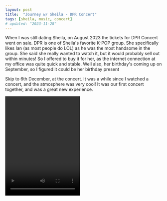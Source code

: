 ```yaml
---
layout: post
title:  "Journey w/ Sheila - DPR Concert"
tags: [sheila, music, concert]
# updated: "2023-11-28"
---
```

When I was still dating Sheila, on August 2023 the tickets for DPR Concert went on sale. DPR is one of Sheila's favorite K-POP group. She specifically likes Ian (as most people do LOL) as he was the most handsome in the group. She said she really wanted to watch it, but it would probably sell out within minutes! So I offered to buy it for her, as the internet connection at my office was quite quick and stable. Well also, her birthday's coming up on September, so I figured it could be her birthday present

Skip to 6th December, at the concert. It was a while since I watched a concert, and the atmosphere was very cool! It was our first concert together, and was a great new experience.

<!-- ![](/assets/posts/2024-05-23/dpr-wegang.mp4) -->

<video height='320' width='240' controls>
    [my wife's instagram post](https://www.instagram.com/reel/CnOepIaB6Zn/?utm_source=ig_web_copy_link)
    <source src='/blog/assets/posts/2024-05-23/dpr-wegang.mp4' type='video/mp4'>
</video>
